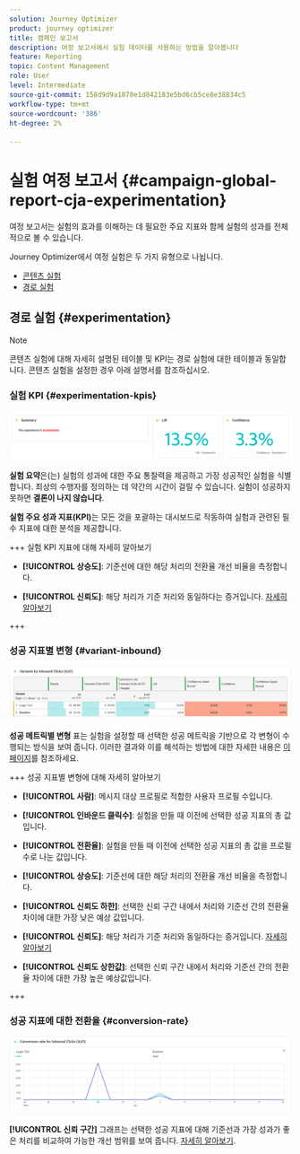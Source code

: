 ```yaml
---
solution: Journey Optimizer
product: journey optimizer
title: 캠페인 보고서
description: 여정 보고서에서 실험 데이터를 사용하는 방법을 알아봅니다
feature: Reporting
topic: Content Management
role: User
level: Intermediate
source-git-commit: 158d9d9a1070e1d842183e5bd6cb5ce8e38834c5
workflow-type: tm+mt
source-wordcount: '386'
ht-degree: 2%

---
```


# 실험 여정 보고서 {#campaign-global-report-cja-experimentation}

여정 보고서는 실험의 효과를 이해하는 데 필요한 주요 지표와 함께 실험의 성과를 전체적으로 볼 수 있습니다.

Journey Optimizer에서 여정 실험은 두 가지 유형으로 나뉩니다.

* [콘텐츠 실험](../content-management/content-experiment.md)
* [경로 실험](../building-journeys/optimize.md)

## 경로 실험 {#experimentation}

>[!NOTE]
>
> 콘텐츠 실험에 대해 자세히 설명된 테이블 및 KPI는 경로 실험에 대한 테이블과 동일합니다. 콘텐츠 실험을 설정한 경우 아래 설명서를 참조하십시오.

### 실험 KPI {#experimentation-kpis}

![](assets/journey-report-experiment-1.png)

**실험 요약**&#x200B;은(는) 실험의 성과에 대한 주요 통찰력을 제공하고 가장 성공적인 실험을 식별합니다. 최상의 수행자를 정의하는 데 약간의 시간이 걸릴 수 있습니다. 실험이 성공하지 못하면 **결론이 나지 않습니다**.

**실험 주요 성과 지표(KPI)**&#x200B;는 모든 것을 포괄하는 대시보드로 작동하여 실험과 관련된 필수 지표에 대한 분석을 제공합니다.

+++ 실험 KPI 지표에 대해 자세히 알아보기

* **[!UICONTROL 상승도]**: 기준선에 대한 해당 처리의 전환율 개선 비율을 측정합니다.

* **[!UICONTROL 신뢰도]**: 해당 처리가 기준 처리와 동일하다는 증거입니다. [자세히 알아보기](../content-management/experiment-calculations.md#understand-confidence)

+++



### 성공 지표별 변형 {#variant-inbound}

![](assets/cja-experimentation-variants.png)

**성공 메트릭별 변형** 표는 실험을 설정할 때 선택한 성공 메트릭을 기반으로 각 변형이 수행되는 방식을 보여 줍니다.
이러한 결과와 이를 해석하는 방법에 대한 자세한 내용은 [이 페이지](../content-management/get-started-experiment.md#interpret-results)를 참조하세요.

+++ 성공 지표별 변형에 대해 자세히 알아보기

* **[!UICONTROL 사람]**: 메시지 대상 프로필로 적합한 사용자 프로필 수입니다.

* **[!UICONTROL 인바운드 클릭수]**: 실험을 만들 때 이전에 선택한 성공 지표의 총 값입니다.

* **[!UICONTROL 전환율]**: 실험을 만들 때 이전에 선택한 성공 지표의 총 값을 프로필 수로 나눈 값입니다.

* **[!UICONTROL 상승도]**: 기준선에 대한 해당 처리의 전환율 개선 비율을 측정합니다.

* **[!UICONTROL 신뢰도 하한]**: 선택한 신뢰 구간 내에서 처리와 기준선 간의 전환율 차이에 대한 가장 낮은 예상 값입니다.

* **[!UICONTROL 신뢰도]**: 해당 처리가 기준 처리와 동일하다는 증거입니다. [자세히 알아보기](../content-management/experiment-calculations.md#understand-confidence)

* **[!UICONTROL 신뢰도 상한값]**: 선택한 신뢰 구간 내에서 처리와 기준선 간의 전환율 차이에 대한 가장 높은 예상값입니다.

+++

### 성공 지표에 대한 전환율 {#conversion-rate}

![](assets/cja-experimentation-conversion.png)

**[!UICONTROL 신뢰 구간]** 그래프는 선택한 성공 지표에 대해 기준선과 가장 성과가 좋은 처리를 비교하여 가능한 개선 범위를 보여 줍니다. [자세히 알아보기](../content-management/experiment-calculations.md#confidence-intervals).
